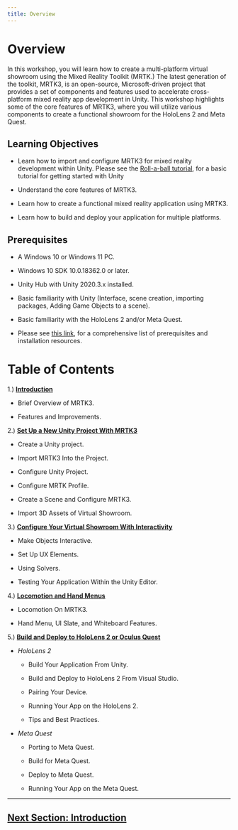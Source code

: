 ```yaml
---
title: Overview
---
```

# Overview

In this workshop, you will learn how to create a multi-platform virtual showroom using the Mixed Reality Toolkit (MRTK.) The latest generation of the toolkit, MRTK3, is an open-source, Microsoft-driven project that provides a set of components and features used to accelerate cross-platform mixed reality app development in Unity. This workshop highlights some of the core features of MRTK3, where you will utilize various components to create a functional showroom for the HoloLens 2 and Meta Quest.

## Learning Objectives

- Learn how to import and configure MRTK3 for mixed reality development within Unity. Please see the [Roll-a-ball tutorial](https://learn.unity.com/project/roll-a-ball), for a basic tutorial for getting started with Unity

- Understand the core features of MRTK3.

- Learn how to create a functional mixed reality application using MRTK3.

- Learn how to build and deploy your application for multiple platforms.

## Prerequisites

- A Windows 10 or Windows 11 PC.  

- Windows 10 SDK 10.0.18362.0 or later. 

- Unity Hub with Unity 2020.3.x installed.  

- Basic familiarity with Unity (Interface, scene creation, importing packages, Adding Game Objects to a scene).

- Basic familiarity with the HoloLens 2 and/or Meta Quest. 

- Please see [this link](https://docs.microsoft.com/en-us/windows/mixed-reality/develop/install-the-tools), for a comprehensive list of prerequisites and installation resources.

# Table of Contents 
1.) [**Introduction**](1-introduction.md)
    
- Brief Overview of MRTK3.

- Features and Improvements.


2.) [**Set Up a New Unity Project With MRTK3**](2-setup-unity-project.md)

- Create a Unity project.

- Import MRTK3 Into the Project.

- Configure Unity Project.

- Configure MRTK Profile.

- Create a Scene and Configure MRTK3.

- Import 3D Assets of Virtual Showroom.

3.) [**Configure Your Virtual Showroom With Interactivity**](3-configure-virtual-showroom.md)


-	Make Objects Interactive.

-	Set Up UX Elements.

-	Using Solvers.

-	Testing Your Application Within the Unity Editor.

4.) [**Locomotion and Hand Menus**](4-locomoting-around-virtual-showroom.md)

-	Locomotion On MRTK3.

-	Hand Menu, UI Slate, and Whiteboard Features.

5.) [**Build and Deploy to HoloLens 2 or Oculus Quest**](5-build-deploy.md)
-	*HoloLens 2*

    -	Build Your Application From Unity.

    -	Build and Deploy to HoloLens 2 From Visual Studio.

    -	Pairing Your Device.

    -	Running Your App on the HoloLens 2.

    -	Tips and Best Practices.
- *Meta Quest*

    - Porting to Meta Quest.
    
    - Build for Meta Quest.
    
    - Deploy to Meta Quest.
    
    - Running Your App on the Meta Quest. 

---

##  [Next Section: Introduction ](1-introduction.md)